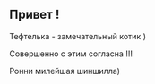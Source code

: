 ## Привет !

Тефтелька - замечательный котик )

Совершенно с этим согласна !!!

Ронни милейшая шиншилла)
